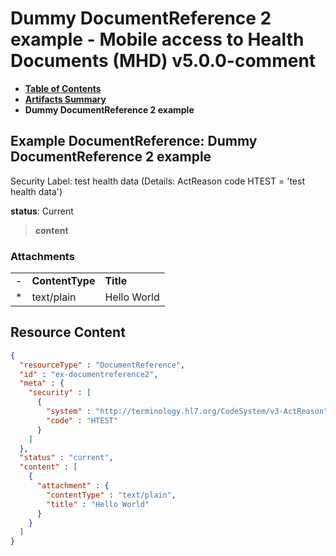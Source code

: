 # Dummy DocumentReference 2 example - Mobile access to Health Documents (MHD) v5.0.0-comment

* [**Table of Contents**](toc.md)
* [**Artifacts Summary**](artifacts.md)
* **Dummy DocumentReference 2 example**

## Example DocumentReference: Dummy DocumentReference 2 example

Security Label: test health data (Details: ActReason code HTEST = 'test health data')

**status**: Current

> **content**

### Attachments

| | | |
| :--- | :--- | :--- |
| - | **ContentType** | **Title** |
| * | text/plain | Hello World |




## Resource Content

```json
{
  "resourceType" : "DocumentReference",
  "id" : "ex-documentreference2",
  "meta" : {
    "security" : [
      {
        "system" : "http://terminology.hl7.org/CodeSystem/v3-ActReason",
        "code" : "HTEST"
      }
    ]
  },
  "status" : "current",
  "content" : [
    {
      "attachment" : {
        "contentType" : "text/plain",
        "title" : "Hello World"
      }
    }
  ]
}

```
